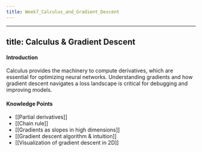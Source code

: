 ```yaml
---
title: Week7_Calculus_and_Gradient_Descent
---
```

---
title: Calculus & Gradient Descent
---
#### Introduction
Calculus provides the machinery to compute derivatives, which are essential for optimizing neural networks. Understanding gradients and how gradient descent navigates a loss landscape is critical for debugging and improving models.

#### Knowledge Points
- [[Partial derivatives]]
- [[Chain rule]]
- [[Gradients as slopes in high dimensions]]
- [[Gradient descent algorithm & intuition]]
- [[Visualization of gradient descent in 2D]] 
